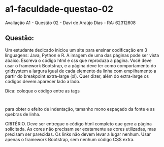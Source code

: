 # a1-faculdade-questao-02
Avaliação A1 - Questão 02 - Davi de Araújo Dias - RA: 62312608

## Questão:
Um estudante dedicado iniciou um site para ensinar codificação em 3 linguagens: Java, Python e R. A imagem de uma das páginas pode ser vista abaixo. Escreva o código html e css que reproduza a página. Você deve usar o framework Bootstrap, e a página deve ter como comportamento do gridsystem a largura igual de cada elemento da linha com empilhamento a partir do breakpoint extra-large (xl). Quer dizer, além do extra-large os códigos devem aparecer lado a lado.

Dica: coloque o código entre as tags <pre><code>  </pre></code>  para obter o efeito de indentação, tamanho mono espaçado da fonte e as quebras de linha.

CRITÉRIO. Deve ser entregue o código html completo que gere a página solicitada. As cores não precisam ser exatamente as cores utilizadas, mas precisam ser parecidas. Os links não devem levar a lugar nenhum. Usar apenas o framework Bootstrap, sem nenhum código CSS extra. 
